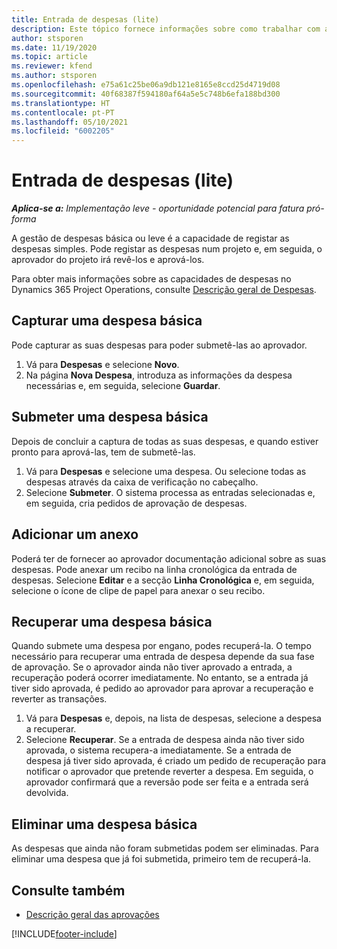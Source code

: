 ```yaml
---
title: Entrada de despesas (lite)
description: Este tópico fornece informações sobre como trabalhar com a entrada de despesas numa implementação leve.
author: stsporen
ms.date: 11/19/2020
ms.topic: article
ms.reviewer: kfend
ms.author: stsporen
ms.openlocfilehash: e75a61c25be06a9db121e8165e8ccd25d4719d08
ms.sourcegitcommit: 40f68387f594180af64a5e5c748b6efa188bd300
ms.translationtype: HT
ms.contentlocale: pt-PT
ms.lasthandoff: 05/10/2021
ms.locfileid: "6002205"
---
```

# <a name="expense-entry-lite"></a>Entrada de despesas (lite)

_**Aplica-se a:** Implementação leve - oportunidade potencial para fatura pró-forma_

A gestão de despesas básica ou leve é a capacidade de registar as despesas simples. Pode registar as despesas num projeto e, em seguida, o aprovador do projeto irá revê-los e aprová-los.

Para obter mais informações sobre as capacidades de despesas no Dynamics 365 Project Operations, consulte [Descrição geral de Despesas](expense-overview.md).

## <a name="capture-a-basic-expense"></a>Capturar uma despesa básica

Pode capturar as suas despesas para poder submetê-las ao aprovador.

1. Vá para **Despesas** e selecione **Novo**.
2. Na página **Nova Despesa**, introduza as informações da despesa necessárias e, em seguida, selecione **Guardar**.

## <a name="submit-a-basic-expense"></a>Submeter uma despesa básica

Depois de concluir a captura de todas as suas despesas, e quando estiver pronto para aprová-las, tem de submetê-las.

1. Vá para **Despesas** e selecione uma despesa. Ou selecione todas as despesas através da caixa de verificação no cabeçalho.
2. Selecione **Submeter**. O sistema processa as entradas selecionadas e, em seguida, cria pedidos de aprovação de despesas.

## <a name="add-an-attachment"></a>Adicionar um anexo

Poderá ter de fornecer ao aprovador documentação adicional sobre as suas despesas. Pode anexar um recibo na linha cronológica da entrada de despesas. Selecione **Editar** e a secção **Linha Cronológica** e, em seguida, selecione o ícone de clipe de papel para anexar o seu recibo.

## <a name="recall-a-basic-expense"></a>Recuperar uma despesa básica

Quando submete uma despesa por engano, podes recuperá-la. O tempo necessário para recuperar uma entrada de despesa depende da sua fase de aprovação.  Se o aprovador ainda não tiver aprovado a entrada, a recuperação poderá ocorrer imediatamente. No entanto, se a entrada já tiver sido aprovada, é pedido ao aprovador para aprovar a recuperação e reverter as transações.

1. Vá para **Despesas** e, depois, na lista de despesas, selecione a despesa a recuperar.
2. Selecione **Recuperar**. Se a entrada de despesa ainda não tiver sido aprovada, o sistema recupera-a imediatamente. Se a entrada de despesa já tiver sido aprovada, é criado um pedido de recuperação para notificar o aprovador que pretende reverter a despesa. Em seguida, o aprovador confirmará que a reversão pode ser feita e a entrada será devolvida.

## <a name="delete-a-basic-expense"></a>Eliminar uma despesa básica

As despesas que ainda não foram submetidas podem ser eliminadas. Para eliminar uma despesa que já foi submetida, primeiro tem de recuperá-la.

## <a name="see-also"></a>Consulte também

- [Descrição geral das aprovações](../approvals/approvals-overview.md)


[!INCLUDE[footer-include](../includes/footer-banner.md)]